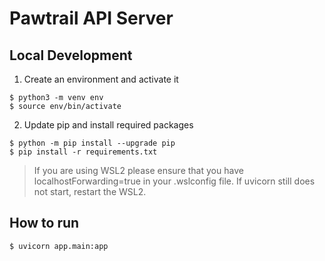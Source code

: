 # Pawtrail API Server

## Local Development

1. Create an environment and activate it
```
$ python3 -m venv env
$ source env/bin/activate
```

2. Update pip and install required packages
```
$ python -m pip install --upgrade pip
$ pip install -r requirements.txt
```

> If you are using WSL2 please ensure that you have localhostForwarding=true in your .wslconfig file. If uvicorn still does not start, restart the WSL2.

## How to run

```
$ uvicorn app.main:app
```